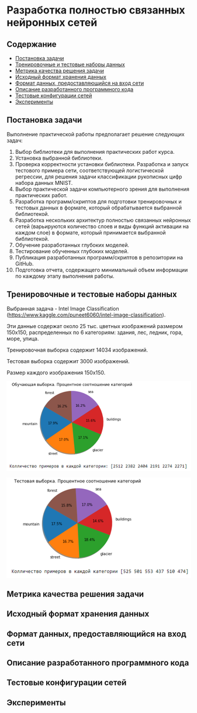 # Разработка полностью связанных нейронных сетей

## Содержание
* [Постановка задачи](#Постановка-задачи)
* [Тренировочные и тестовые наборы данных](#Тренировочные-и-тестовые-наборы-данных)
* [Метрика качества решения задачи](#Метрика-качества-решения-задачи)
* [Исходный формат хранения данных](#Исходный-формат-хранения-данных)
* [Формат данных, предоставляющийся на вход сети](#Формат-данных,-предоставляющиеся-на-вход-сети)
* [Описание разработанного программного кода](#Описание-разработанного-программного-кода)
* [Тестовые конфигурации сетей](#Тестовые-конфигурации-сетей)
* [Эксперименты](#Эксперименты)

## Постановка задачи
Выполнение практической работы предполагает решение следующих задач:
1. Выбор библиотеки для выполнения практических работ курса.
2. Установка выбранной библиотеки.
3. Проверка корректности установки библиотеки. Разработка и запуск тестового примера сети,
соответствующей логистической регрессии, для решения задачи классификации рукописных
цифр набора данных MNIST.
4. Выбор практической задачи компьютерного зрения для выполнения практических работ.
5. Разработка программ/скриптов для подготовки тренировочных и тестовых данных в формате,
который обрабатывается выбранной библиотекой.
6. Разработка нескольких архитектур полностью связанных нейронных сетей (варьируются
количество слоев и виды функций активации на каждом слое) в формате, который принимается
выбранной библиотекой.
7. Обучение разработанных глубоких моделей.
8. Тестирование обученных глубоких моделей.
9. Публикация разработанных программ/скриптов в репозитории на GitHub.
10. Подготовка отчета, содержащего минимальный объем информации по каждому этапу
выполнения работы.
## Тренировочные и тестовые наборы данных
Выбранная задача - Intel Image Classification (https://www.kaggle.com/puneet6060/intel-image-classification).

Эти данные содержат около 25 тыс. цветных изображений размером 150x150, распределенных по 6 категориям: здания, лес, ледник, гора, море, улица.

Тренировочная выборка содержит 14034 изображений.

Тестовая выборка содержит 3000 изображений.

Размер каждого изображения 150x150.

![inf_train_data](../img/inf_train_data.png)

![inf_test_data](../img/inf_test_data.png)
## Метрика качества решения задачи
## Исходный формат хранения данных
## Формат данных, предоставляющийся на вход сети
## Описание разработанного программного кода
## Тестовые конфигурации сетей
## Эксперименты
